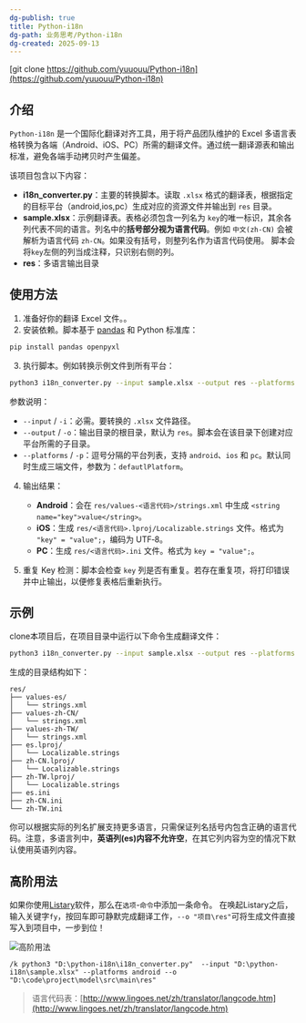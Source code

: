 ```yaml
---
dg-publish: true
title: Python‑i18n
dg-path: 业务思考/Python‑i18n
dg-created: 2025-09-13
---
```


[git clone https://github.com/yuuouu/Python-i18n](https://github.com/yuuouu/Python-i18n)
## 介绍

`Python‑i18n` 是一个国际化翻译对齐工具，用于将产品团队维护的 Excel 多语言表格转换为各端（Android、iOS、PC）所需的翻译文件。通过统一翻译源表和输出标准，避免各端手动拷贝时产生偏差。

该项目包含以下内容：

- **i18n_converter.py**：主要的转换脚本。读取 `.xlsx` 格式的翻译表，根据指定的目标平台（android,ios,pc）生成对应的资源文件并输出到 `res` 目录。
- **sample.xlsx**：示例翻译表。表格必须包含一列名为 `key`的唯一标识，其余各列代表不同的语言。列名中的**括号部分视为语言代码**。例如 `中文(zh‑CN)` 会被解析为语言代码 `zh‑CN`。如果没有括号，则整列名作为语言代码使用。 脚本会将`key`左侧的列当成注释，只识别右侧的列。
- **res**：多语言输出目录

## 使用方法

1. 准备好你的翻译 Excel 文件。。
2. 安装依赖。脚本基于 [pandas](https://pandas.pydata.org/) 和 Python 标准库：

```bash
pip install pandas openpyxl
```

3. 执行脚本。例如转换示例文件到所有平台：

```bash
python3 i18n_converter.py --input sample.xlsx --output res --platforms android,ios,pc
```

   参数说明：

   - `--input` / `-i`：必需。要转换的 `.xlsx` 文件路径。
   - `--output` / `-o`：输出目录的根目录，默认为 `res`。脚本会在该目录下创建对应平台所需的子目录。
   - `--platforms` / `-p`：逗号分隔的平台列表，支持 `android`、`ios` 和 `pc`。默认同时生成三端文件，参数为：`defautlPlatform`。

4. 输出结果：

   - **Android**：会在 `res/values-<语言代码>/strings.xml` 中生成 `<string name="key">value</string>`。
   - **iOS**：生成 `res/<语言代码>.lproj/Localizable.strings` 文件。格式为 `"key" = "value";`，编码为 UTF‑8。
   - **PC**：生成 `res/<语言代码>.ini` 文件。格式为 `key = "value";`。

5. 重复 Key 检测：脚本会检查 `key` 列是否有重复。若存在重复项，将打印错误并中止输出，以便修复表格后重新执行。

## 示例

clone本项目后，在项目目录中运行以下命令生成翻译文件：

```bash
python3 i18n_converter.py --input sample.xlsx --output res --platforms android,ios,pc
```

生成的目录结构如下：

```
res/
├── values-es/
│   └── strings.xml
├── values-zh-CN/
│   └── strings.xml
├── values-zh-TW/
│   └── strings.xml
├── es.lproj/
│   └── Localizable.strings
├── zh-CN.lproj/
│   └── Localizable.strings
├── zh-TW.lproj/
│   └── Localizable.strings
├── es.ini
├── zh-CN.ini
└── zh-TW.ini
```

你可以根据实际的列名扩展支持更多语言，只需保证列名括号内包含正确的语言代码。注意，多语言列中，**英语列(es)内容不允许空**，在其它列内容为空的情况下默认使用英语列内容。

## 高阶用法

如果你使用[Listary](https://www.listary.com/)软件，那么在`选项`-`命令`中添加一条命令。
在唤起Listary之后，输入关键字`fy`，按回车即可静默完成翻译工作，`--o "项目\res"`可将生成文件直接写入到项目中，一步到位！

![高阶用法](http://upforme.ru/uploads/001c/43/d3/2/865670.png)

```
/k python3 "D:\python-i18n\i18n_converter.py"  --input "D:\python-i18n\sample.xlsx" --platforms android --o "D:\code\project\model\src\main\res"
```


> 语言代码表：[http://www.lingoes.net/zh/translator/langcode.htm](http://www.lingoes.net/zh/translator/langcode.htm)